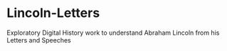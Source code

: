 # Lincoln-Letters
Exploratory Digital History work to understand Abraham Lincoln from his Letters and Speeches
